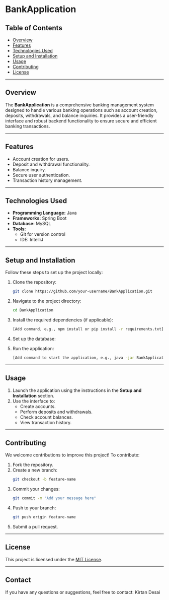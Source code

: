 #  BankApplication

## Table of Contents
- [Overview](#overview)
- [Features](#features)
- [Technologies Used](#technologies-used)
- [Setup and Installation](#setup-and-installation)
- [Usage](#usage)
- [Contributing](#contributing)
- [License](#license)

---

## Overview
The **BankApplication** is a comprehensive banking management system designed to handle various banking operations such as account creation, deposits, withdrawals, and balance inquiries. It provides a user-friendly interface and robust backend functionality to ensure secure and efficient banking transactions.

---

## Features
- Account creation for users.
- Deposit and withdrawal functionality.
- Balance inquiry.
- Secure user authentication.
- Transaction history management.

---

## Technologies Used
- **Programming Language:** Java
- **Frameworks:**  Spring Boot
- **Database:** MySQL
- **Tools:**
  - Git for version control
  - IDE: IntelliJ

---

## Setup and Installation
Follow these steps to set up the project locally:

1. Clone the repository:
   ```bash
   git clone https://github.com/your-username/BankApplication.git
   ```
2. Navigate to the project directory:
   ```bash
   cd BankApplication
   ```
3. Install the required dependencies (if applicable):
   ```bash
   [Add command, e.g., npm install or pip install -r requirements.txt]
   ```
4. Set up the database:
   

5. Run the application:
   ```bash
   [Add command to start the application, e.g., java -jar BankApplication.jar or npm start]
   ```

---

## Usage
1. Launch the application using the instructions in the **Setup and Installation** section.
2. Use the interface to:
   - Create accounts.
   - Perform deposits and withdrawals.
   - Check account balances.
   - View transaction history.

---

## Contributing
We welcome contributions to improve this project! To contribute:
1. Fork the repository.
2. Create a new branch:
   ```bash
   git checkout -b feature-name
   ```
3. Commit your changes:
   ```bash
   git commit -m "Add your message here"
   ```
4. Push to your branch:
   ```bash
   git push origin feature-name
   ```
5. Submit a pull request.

---

## License
This project is licensed under the [MIT License](LICENSE).

---

## Contact
If you have any questions or suggestions, feel free to contact:
 Kirtan Desai

